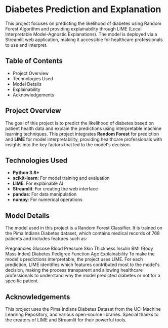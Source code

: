 # Diabetes Prediction and Explanation

This project focuses on predicting the likelihood of diabetes using Random Forest Algorithm and providing explainability through LIME (Local Interpretable Model-Agnostic Explanations). The model is deployed via a Streamlit web application, making it accessible for healthcare professionals to use and interpret.

## Table of Contents
- Project Overview
- Technologies Used
- Model Details
- Explainability
- Acknowledgements

## Project Overview
The goal of this project is to predict the likelihood of diabetes based on patient health data and explain the predictions using interpretable machine learning techniques. This project integrates **Random Forest** for prediction and **LIME** for model interpretability, providing healthcare professionals with insights into the key factors that led to the model's decision.

## Technologies Used
- **Python 3.8+**
- **scikit-learn**: For model training and evaluation
- **LIME**: For explainable AI
- **Streamlit**: For creating the web interface
- **pandas**: For data manipulation
- **numpy**: For numerical operations

## Model Details
The model used in this project is a Random Forest Classifier. It is trained on the Pima Indians Diabetes dataset, which contains medical records of 768 patients and includes features such as:

Pregnancies
Glucose
Blood Pressure
Skin Thickness
Insulin
BMI (Body Mass Index)
Diabetes Pedigree Function
Age
Explainability
To make the model's predictions interpretable, the project uses LIME. For each prediction, LIME identifies which features contributed most to the model's decision, making the process transparent and allowing healthcare professionals to understand why the model predicted diabetes or not for a specific patient.

## Acknowledgements
This project uses the Pima Indians Diabetes Dataset from the UCI Machine Learning Repository, and various open-source libraries. Special thanks to the creators of LIME and Streamlit for their powerful tools.
